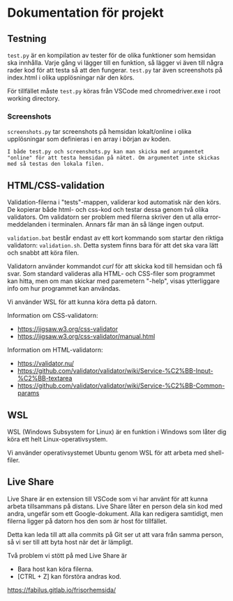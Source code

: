 # Dokumentation för projekt

## Testning

`test.py` är en kompilation av tester för de olika funktioner som hemsidan ska innhålla. Varje gång vi lägger till en funktion, så lägger vi även till några rader kod för att testa så att den fungerar. `test.py` tar även screenshots på index.html i olika upplösningar när den körs.

För tillfället måste `test.py` köras från VSCode med chromedriver.exe i root working directory.

### Screenshots

`screenshots.py` tar screenshots på hemsidan lokalt/online i olika upplösningar som definieras i en array i början av koden.

    I både test.py och screenshots.py kan man skicka med argumentet "online" för att testa hemsidan på nätet. Om argumentet inte skickas med så testas den lokala filen.

## HTML/CSS-validation

Validation-filerna i "tests"-mappen, validerar kod automatisk när den körs. De kopierar både html- och css-kod och testar dessa genom två olika validators. Om validatorn ser problem med filerna skriver den ut alla error-meddelanden i terminalen. Annars får man än så länge ingen output.

`validation.bat` består endast av ett kort kommando som startar den riktiga validatorn: `validation.sh`. Detta system finns bara för att det ska vara lätt och snabbt att köra filen.

Validatorn använder kommandot *curl* för att skicka kod till hemsidan och få svar. Som standard valideras alla HTML- och CSS-filer som programmet kan hitta, men om man skickar med paremetern "-help", visas ytterliggare info om hur programmet kan användas.

Vi använder WSL för att kunna köra detta på datorn.


Information om CSS-validatorn:
- https://jigsaw.w3.org/css-validator
- https://jigsaw.w3.org/css-validator/manual.html


Information om HTML-validatorn:
- https://validator.nu/
- https://github.com/validator/validator/wiki/Service-%C2%BB-Input-%C2%BB-textarea
- https://github.com/validator/validator/wiki/Service-%C2%BB-Common-params

## WSL

WSL (Windows Subsystem for Linux) är en funktion i Windows som låter dig köra ett helt Linux-operativsystem.

Vi använder operativsystemet Ubuntu genom WSL för att arbeta med shell-filer.

## Live Share

Live Share är en extension till VSCode som vi har använt för att kunna arbeta tillsammans på distans. Live Share låter en person dela sin kod med andra, ungefär som ett Google-dokument. Alla kan redigera samtidigt, men filerna ligger på datorn hos den som är host för tillfället.

Detta kan leda till att alla commits på Git ser ut att vara från samma person, så vi ser till att byta host när det är lämpligt.

Två problem vi stött på med Live Share är

- Bara host kan köra filerna.
- [CTRL + Z] kan förstöra andras kod.

https://fabilus.gitlab.io/frisorhemsida/